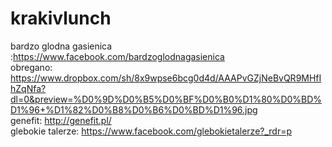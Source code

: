 # krakivlunch

bardzo glodna gasienica :https://www.facebook.com/bardzoglodnagasienica <br>
obregano: https://www.dropbox.com/sh/8x9wpse6bcg0d4d/AAAPvGZjNeBvQR9MHfIhZqNfa?dl=0&preview=%D0%9D%D0%B5%D0%BF%D0%B0%D1%80%D0%BD%D1%96+%D1%82%D0%B8%D0%B6%D0%BD%D1%96.jpg<br>
genefit: http://genefit.pl/<br>
glebokie talerze: https://www.facebook.com/glebokietalerze?_rdr=p<br>
